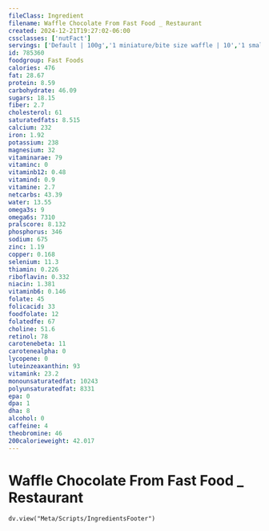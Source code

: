 ```yaml
---
fileClass: Ingredient
filename: Waffle Chocolate From Fast Food _ Restaurant
created: 2024-12-21T19:27:02-06:00
cssclasses: ['nutFact']
servings: ['Default | 100g','1 miniature/bite size waffle | 10','1 small waffle | 40','1 medium waffle | 75','1 large waffle | 125','1 thick / belgian waffle | 135','1 surface inch | 3','1 surface inch, belgian waffle | 4']
id: 785360
foodgroup: Fast Foods
calories: 476
fat: 28.67
protein: 8.59
carbohydrate: 46.09
sugars: 18.15
fiber: 2.7
cholesterol: 61
saturatedfats: 8.515
calcium: 232
iron: 1.92
potassium: 238
magnesium: 32
vitaminarae: 79
vitaminc: 0
vitaminb12: 0.48
vitamind: 0.9
vitamine: 2.7
netcarbs: 43.39
water: 13.55
omega3s: 9
omega6s: 7310
pralscore: 8.132
phosphorus: 346
sodium: 675
zinc: 1.19
copper: 0.168
selenium: 11.3
thiamin: 0.226
riboflavin: 0.332
niacin: 1.381
vitaminb6: 0.146
folate: 45
folicacid: 33
foodfolate: 12
folatedfe: 67
choline: 51.6
retinol: 78
carotenebeta: 11
carotenealpha: 0
lycopene: 0
luteinzeaxanthin: 93
vitamink: 23.2
monounsaturatedfat: 10243
polyunsaturatedfat: 8331
epa: 0
dpa: 1
dha: 8
alcohol: 0
caffeine: 4
theobromine: 46
200calorieweight: 42.017
---
```


# Waffle Chocolate From Fast Food _ Restaurant

```dataviewjs
dv.view("Meta/Scripts/IngredientsFooter")
```